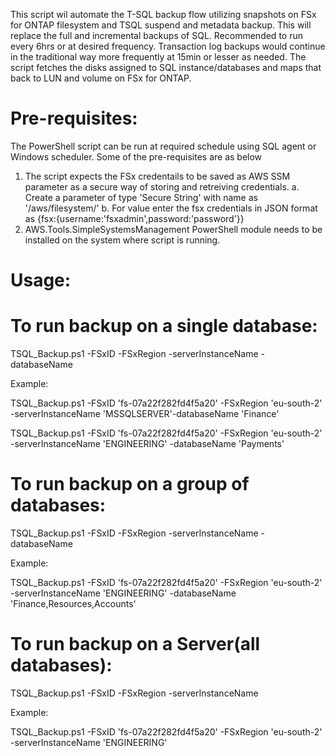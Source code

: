 This script wil automate the T-SQL backup flow utilizing snapshots on FSx for ONTAP filesystem and TSQL suspend and metadata backup. This will replace the
full and incremental backups of SQL. Recommended to run every 6hrs or at desired frequency. Transaction log backups would continue in the traditional way 
more frequently at 15min or lesser as needed.
The script fetches the disks assigned to SQL instance/databases and maps that back to LUN and volume on FSx for ONTAP. 

# Pre-requisites: 

The PowerShell script can be run at required schedule using SQL agent or Windows scheduler. Some of the pre-requisites are as below
1. The script expects the FSx credentails to be saved as AWS SSM parameter as a secure way of storing and retreiving credentials. 
	a. Create a parameter of type 'Secure String' with name as '/aws/filesystem/<FSxN filesystem ID>'
	b. For value enter the fsx credentials in JSON format as {fsx:{username:'fsxadmin',password:'password'}}
2. AWS.Tools.SimpleSystemsManagement PowerShell module needs to be installed on the system where script is running.

# Usage:

# To run backup on a single database:

TSQL_Backup.ps1 -FSxID <FSx filesystem ID> -FSxRegion <AWS region> -serverInstanceName <SQL Server instance name> -databaseName <database name>

Example:

TSQL_Backup.ps1 -FSxID 'fs-07a22f282fd4f5a20' -FSxRegion 'eu-south-2' -serverInstanceName 'MSSQLSERVER'-databaseName 'Finance'

TSQL_Backup.ps1 -FSxID 'fs-07a22f282fd4f5a20' -FSxRegion 'eu-south-2' -serverInstanceName 'ENGINEERING' -databaseName 'Payments'

# To run backup on a group of databases:

TSQL_Backup.ps1 -FSxID <FSx filesystem ID> -FSxRegion <AWS region> -serverInstanceName <SQL Server instance name> -databaseName <comma-separated database names>

Example:

TSQL_Backup.ps1 -FSxID 'fs-07a22f282fd4f5a20' -FSxRegion 'eu-south-2' -serverInstanceName 'ENGINEERING' -databaseName 'Finance,Resources,Accounts'

# To run backup on a Server(all databases):

TSQL_Backup.ps1 -FSxID <FSx filesystem ID> -FSxRegion <AWS region> -serverInstanceName <SQL Server instance name>

Example:

TSQL_Backup.ps1 -FSxID 'fs-07a22f282fd4f5a20' -FSxRegion 'eu-south-2' -serverInstanceName 'ENGINEERING'
